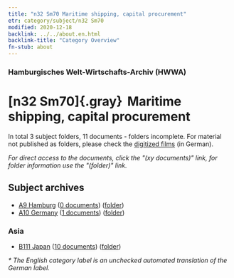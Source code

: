 ```yaml
---
title: "n32 Sm70 Maritime shipping, capital procurement"
etr: category/subject/n32 Sm70
modified: 2020-12-18
backlink: ../../about.en.html
backlink-title: "Category Overview"
fn-stub: about
---
```


### Hamburgisches Welt-Wirtschafts-Archiv (HWWA)
# [n32 Sm70]{.gray}&#8201; Maritime shipping, capital procurement&#160; 





In total 3 subject folders, 11 documents - folders incomplete.
For material not published as folders, please check the [digitized films](/film/h1_sh) (in German).

_For direct access to the documents, click the "(xy documents)" link, for folder information use the "(folder)" link._

## Subject archives


- [A9 Hamburg](../../../geo/about.en.html#A9) (<a href="https://dfg-viewer.de/show/?tx_dlf[id]=https://pm20.zbw.eu/mets/sh/1409xx/140905/1456xx/145618/public.mets.en.xml" target="_blank">0 documents</a>) ([folder](http://purl.org/pressemappe20/folder/sh/140905,145618))
- [A10 Germany](../../../geo/about.en.html#A10) (<a href="https://dfg-viewer.de/show/?tx_dlf[id]=https://pm20.zbw.eu/mets/sh/1261xx/126128/1456xx/145618/public.mets.en.xml" target="_blank">1 documents</a>) ([folder](http://purl.org/pressemappe20/folder/sh/126128,145618))

### Asia

- [B111 Japan](../../../geo/about.en.html#B111) (<a href="https://dfg-viewer.de/show/?tx_dlf[id]=https://pm20.zbw.eu/mets/sh/1412xx/141272/1456xx/145618/public.mets.en.xml" target="_blank">10 documents</a>) ([folder](http://purl.org/pressemappe20/folder/sh/141272,145618))


_* The English category label is an unchecked automated translation of the German label._

